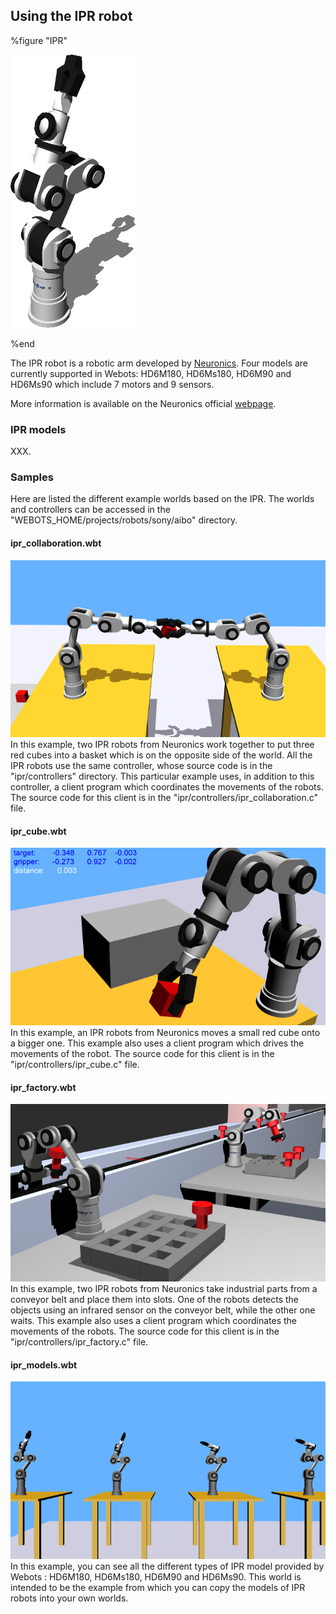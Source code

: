 ## Using the IPR robot

%figure "IPR"

![ipr.png](images/ipr.png)

%end

The IPR robot is a robotic arm developed by [Neuronics](http://www.neuronics.be/).
Four models are currently supported in Webots: HD6M180, HD6Ms180, HD6M90 and HD6Ms90 which include 7 motors and 9 sensors.

More information is available on the Neuronics official [webpage](http://www.neuronics.be/).

### IPR models

XXX.

### Samples

Here are listed the different example worlds based on the IPR.
The worlds and controllers can be accessed in the "WEBOTS\_HOME/projects/robots/sony/aibo" directory.

#### ipr\_collaboration.wbt

![ipr_collaboration.png](images/ipr_collaboration.png) In this example, two IPR robots from Neuronics work together to put three red cubes into a basket which is on the opposite side of the world.
All the IPR robots use the same controller, whose source code is in the "ipr/controllers" directory.
This particular example uses, in addition to this controller, a client program which coordinates the movements of the robots.
The source code for this client is in the "ipr/controllers/ipr\_collaboration.c" file.

#### ipr\_cube.wbt

![ipr_cube.png](images/ipr_cube.png) In this example, an IPR robots from Neuronics moves a small red cube onto a bigger one.
This example also uses a client program which drives the movements of the robot.
The source code for this client is in the "ipr/controllers/ipr\_cube.c" file.

#### ipr\_factory.wbt

![ipr_factory.png](images/ipr_factory.png) In this example, two IPR robots from Neuronics take industrial parts from a conveyor belt and place them into slots.
One of the robots detects the objects using an infrared sensor on the conveyor belt, while the other one waits.
This example also uses a client program which coordinates the movements of the robots.
The source code for this client is in the "ipr/controllers/ipr\_factory.c" file.

#### ipr\_models.wbt

![ipr_models.png](images/ipr_models.png) In this example, you can see all the different types of IPR model provided by Webots : HD6M180, HD6Ms180, HD6M90 and HD6Ms90.
This world is intended to be the example from which you can copy the models of IPR robots into your own worlds.
